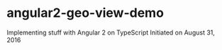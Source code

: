 # angular2-geo-view-demo
Implementing stuff with Angular 2 on TypeScript
Initiated on August 31, 2016
